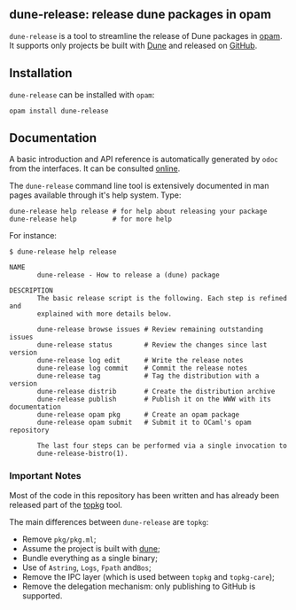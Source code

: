 ## dune-release: release dune packages in opam

`dune-release` is a tool to streamline the release of Dune packages in
[opam](https://opam.ocaml.org). It supports only projects be built
with [Dune](https://github.com/ocaml/dune) and released on
[GitHub](https://github.com).

## Installation

`dune-release` can be installed with `opam`:

```
opam install dune-release
```

## Documentation

A basic introduction and API reference is automatically generated by
`odoc` from the interfaces. It can be consulted [online][doc].

The `dune-release` command line tool is extensively documented in man pages
available through it's help system. Type:

```
dune-release help release # for help about releasing your package
dune-release help         # for more help
```

[doc]: https://samoht.github.com/dune-release/

For instance:

```
$ dune-release help release

NAME
       dune-release - How to release a (dune) package

DESCRIPTION
       The basic release script is the following. Each step is refined and
       explained with more details below.

       dune-release browse issues # Review remaining outstanding issues
       dune-release status        # Review the changes since last version
       dune-release log edit      # Write the release notes
       dune-release log commit    # Commit the release notes
       dune-release tag           # Tag the distribution with a version
       dune-release distrib       # Create the distribution archive
       dune-release publish       # Publish it on the WWW with its documentation
       dune-release opam pkg      # Create an opam package
       dune-release opam submit   # Submit it to OCaml's opam repository

       The last four steps can be performed via a single invocation to
       dune-release-bistro(1).
```

### Important Notes

Most of the code in this repository has been written and has already
been released part of the [topkg](http://erratique.ch/software/topkg)
tool.

The main differences between `dune-release` are `topkg`:

- Remove `pkg/pkg.ml`;
- Assume the project is built with [dune](https://github.com/ocaml/dune);
- Bundle everything as a single binary;
- Use of `Astring`, `Logs`, `Fpath` and`Bos`;
- Remove the IPC layer (which is used between `topkg` and `topkg-care`);
- Remove the delegation mechanism: only publishing to GitHub is supported.
